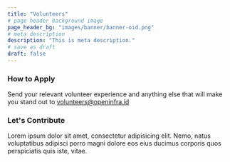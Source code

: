 ```yaml
---
title: "Volunteers"
# page header background image
page_header_bg: "images/banner/banner-oid.png"
# meta description
description: "This is meta description."
# save as draft
draft: false
---
```


### How to Apply

Send your relevant volunteer experience and anything else that will make you stand out to
volunteers@openinfra.id


### Let's Contribute

Lorem ipsum dolor sit amet, consectetur adipisicing elit. Nemo, natus
voluptatibus adipisci porro magni dolore eos eius ducimus corporis quos perspiciatis quis iste, vitae.
